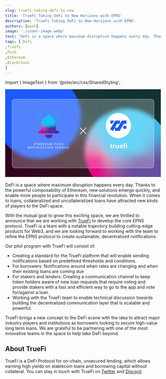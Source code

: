 ```yaml
---
slug: truefi-taking-defi-to-new
title: 'TrueFi Taking DeFi to New Horizons with EPNS'
description: 'TrueFi Taking DeFi to New Horizons with EPNS'
authors: [push]
image: './cover-image.webp'
text: "DeFi is a space where maximum disruption happens every day. Thanks to the powerful composability of Ethereum, new solutions emerge quickly, and enable more people to participate in this financial revolution. When it comes to loans, collateralized and uncollateralized loans have attracted new kinds of players to the DeFi space."
tags: [ Defi
,Truefi
,Push
,Ethereum
,Blockchain
]
---
```

import { ImageText } from '@site/src/css/SharedStyling';

![Cover Image of TrueFi Taking DeFi to New Horizons with EPNS](./cover-image.webp)

<!--truncate-->

DeFi is a space where maximum disruption happens every day. Thanks to the powerful composability of Ethereum, new solutions emerge quickly, and enable more people to participate in this financial revolution. When it comes to loans, collateralized and uncollateralized loans have attracted new kinds of players to the DeFi space.

With the mutual goal to grow this exciting space, we are thrilled to announce that we are working with [TrueFi](https://truefi.io/) to develop the core EPNS protocol. TrueFi is a team with a notable trajectory building cutting-edge products for Web3, and we are looking forward to working with the team to refine the EPNS protocol to create sustainable, decentralized notifications.

Our pilot program with TrueFi will consist of:

*   Creating a standard for the TrueFi platform that will enable sending notifications based on predefined thresholds and conditions.
*   For borrowers: Notifications around when rates are changing and when their existing loans are coming due
*   For stakers and lenders: Creating a communication channel to keep token holders aware of new loan requests that require voting and provide stakers with a fast and efficient way to go to the app and vote for/against a loan.
*   Working with the TrueFi team to enable technical discussion towards building the decentralized communication layer that is scalable and powerful.

TrueFi brings a new concept to the DeFi scene with the idea to attract major industry players and institutions as borrowers looking to secure high-value long term loans. We are grateful to be partnering with one of the most innovative teams in the space to help take DeFi beyond.

**About TrueFi**
----------------

TrueFi is a DeFi Protocol for on-chain, unsecured lending, which allows earning high yields on stablecoin loans and borrowing capital without collateral. You can stay in touch with TrueFi on [Twitter](https://twitter.com/TrustToken) and [Discord](https://discord.com/invite/3tMyMqyqDj).
